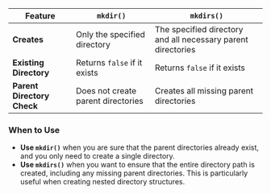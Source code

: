| Feature                          | `mkdir()`                        | `mkdirs()`                                                 |
| -------------------------------- | ---------------------------------- | ------------------------------------------------------------ |
| **Creates**                | Only the specified directory       | The specified directory and all necessary parent directories |
| **Existing Directory**     | Returns `false` if it exists     | Returns `false` if it exists                               |
| **Parent Directory Check** | Does not create parent directories | Creates all missing parent directories                       |

### When to Use

- **Use `mkdir()`** when you are sure that the parent directories already exist, and you only need to create a single directory.
- **Use `mkdirs()`** when you want to ensure that the entire directory path is created, including any missing parent directories. This is particularly useful when creating nested directory structures.
